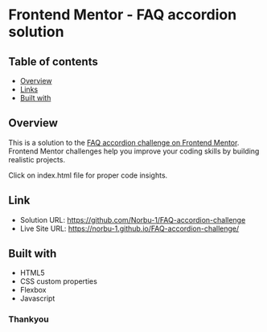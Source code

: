 # Frontend Mentor - FAQ accordion solution

## Table of contents

- [Overview](#overview)
- [Links](#links)
- [Built with](#built-with)

## Overview
This is a solution to the [FAQ accordion challenge on Frontend Mentor](https://www.frontendmentor.io/challenges/faq-accordion-wyfFdeBwBz). Frontend Mentor challenges help you improve your coding skills by building realistic projects.

Click on index.html file for proper code insights.

## Link 
- Solution URL: https://github.com/Norbu-1/FAQ-accordion-challenge
- Live Site URL: https://norbu-1.github.io/FAQ-accordion-challenge/

## Built with
- HTML5 
- CSS custom properties
- Flexbox
- Javascript

### Thankyou